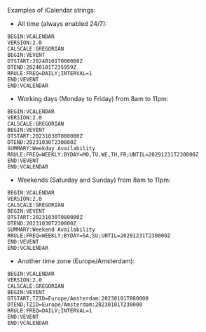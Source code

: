 Examples of iCalendar strings:

- All time (always enabled 24/7):

```shell
BEGIN:VCALENDAR
VERSION:2.0
CALSCALE:GREGORIAN
BEGIN:VEVENT
DTSTART:20240101T000000Z
DTEND:20240101T235959Z
RRULE:FREQ=DAILY;INTERVAL=1
END:VEVENT
END:VCALENDAR
```

- Working days (Monday to Friday) from 8am to 11pm:

```shell
BEGIN:VCALENDAR
VERSION:2.0
CALSCALE:GREGORIAN
BEGIN:VEVENT
DTSTART:20231030T080000Z
DTEND:20231030T230000Z
SUMMARY:Weekday Availability
RRULE:FREQ=WEEKLY;BYDAY=MO,TU,WE,TH,FR;UNTIL=20291231T230000Z
END:VEVENT
END:VCALENDAR
```

- Weekends (Saturday and Sunday) from 8am to 11pm:

```shell
BEGIN:VCALENDAR
VERSION:2.0
CALSCALE:GREGORIAN
BEGIN:VEVENT
DTSTART:20231030T080000Z
DTEND:20231030T230000Z
SUMMARY:Weekend Availability
RRULE:FREQ=WEEKLY;BYDAY=SA,SU;UNTIL=20291231T230000Z
END:VEVENT
END:VCALENDAR
```

- Another time zone (Europe/Amsterdam):
```shell
BEGIN:VCALENDAR
VERSION:2.0
CALSCALE:GREGORIAN
BEGIN:VEVENT
DTSTART;TZID=Europe/Amsterdam:20230101T080000
DTEND;TZID=Europe/Amsterdam:20230101T230000
RRULE:FREQ=DAILY;INTERVAL=1
END:VEVENT
END:VCALENDAR
```